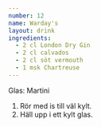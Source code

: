 ```yaml
---
number: 12
name: Warday's
layout: drink
ingredients: 
  - 2 cl London Dry Gin
  - 2 cl calvados
  - 2 cl söt vermouth
  - 1 msk Chartreuse
---
```


Glas: Martini

1) Rör med is till väl kylt.  
2) Häll upp i ett kylt glas.
